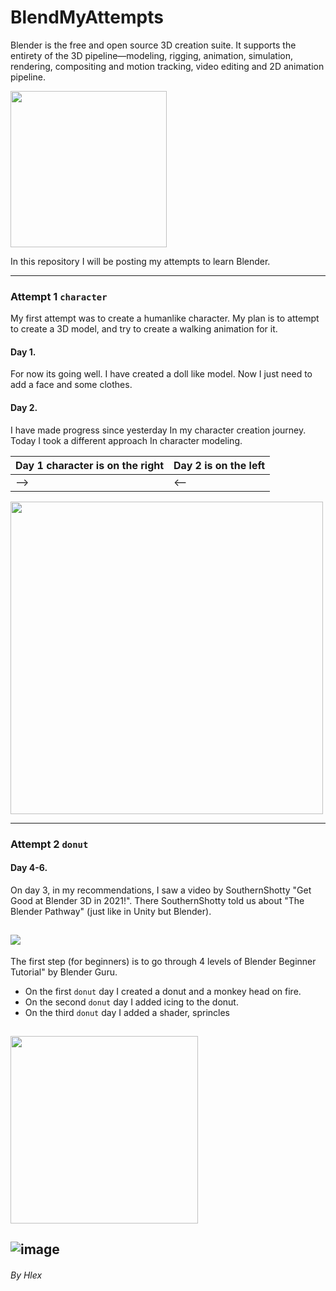 # BlendMyAttempts
Blender is the free and open source 3D creation suite. It supports the entirety of the 3D pipeline—modeling, rigging, animation, simulation, rendering, compositing and motion tracking, video editing and 2D animation pipeline.

<img src="https://user-images.githubusercontent.com/66517969/107048266-cecc6d00-67d9-11eb-827b-10511b45ebe2.png" width="250">

In this repository I will be posting my attempts to learn Blender. 

***
### Attempt 1  `character`
My first attempt was to create a humanlike character. My plan is to attempt to create a 3D model, and try to create a walking animation for it. 
#### Day 1.
For now its going well. I have created a doll like model. Now I just need to add a face and some clothes.

#### Day 2.
I have made progress since yesterday In my character creation journey. Today I took a different approach In character modeling.

|Day 1 character is on the right|Day 2  is on the left|
|--------------------|-------------------------------|
|        -->         |              <--              |
<img src="https://user-images.githubusercontent.com/66517969/107114681-ce36e380-6878-11eb-8074-eb1116b97df0.png" width="500">

***
### Attempt 2  `donut`

#### Day 4-6. 
On day 3, in my recommendations, I saw a video by SouthernShotty "Get Good at Blender 3D in 2021!". There SouthernShotty told us about "The Blender Pathway" (just like in Unity but Blender).

[<img src="https://user-images.githubusercontent.com/66517969/107887440-3b9ce100-6f17-11eb-9ab9-a4f4bf72b8a9.png"> ](https://www.youtube.com/watch?v=RHLn7gT6cpQ&t=477s)
---
The first step (for beginners) is to go through 4 levels of Blender Beginner Tutorial" by Blender Guru.
   * On the first `donut` day I created a donut and a monkey head on fire.
   * On the second `donut` day I added icing to the donut.
   * On the third `donut` day I added a shader, sprincles
   
[<img src="https://user-images.githubusercontent.com/66517969/107887513-bb2ab000-6f17-11eb-8f03-d21ea40f010a.png" width="300">](https://www.youtube.com/channel/UCOKHwx1VCdgnxwbjyb9Iu1g)
---

![image](https://user-images.githubusercontent.com/66517969/107888348-b3b9d580-6f1c-11eb-81bb-9a178dd931e2.png)
---

###### By Hlex
